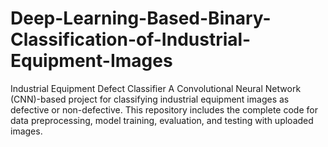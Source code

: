 # Deep-Learning-Based-Binary-Classification-of-Industrial-Equipment-Images
Industrial Equipment Defect Classifier A Convolutional Neural Network (CNN)-based project for classifying industrial equipment images as defective or non-defective. This repository includes the complete code for data preprocessing, model training, evaluation, and testing with uploaded images.
